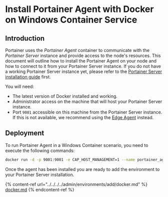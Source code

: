 # Install Portainer Agent with Docker on Windows Container Service

## Introduction

Portainer uses the _Portainer Agent_ container to communicate with the _Portainer Server_ instance and provide access to the node's resources. This document will outline how to install the Portainer Agent on your node and how to connect to it from your Portainer Server instance. If you do not have a working Portainer Server instance yet, please refer to the [Portainer Server installation guide](../../server/docker/wcs.md) first.

You will need:

* The latest version of Docker installed and working.
* Administrator access on the machine that will host your Portainer Server instance.
* Port `9001` accessible on this machine from the Portainer Server instance. If this is not available, we recommend using the [Edge Agent](../edge.md) instead.

## Deployment

To run Portainer Agent in a Windows Container scenario, you need to execute the following commands:

```bash
docker run -d -p 9001:9001 -e CAP_HOST_MANAGEMENT=1 --name portainer_agent --restart=always -v C:\:C:\host -v C:\ProgramData\docker\volumes:C:\ProgramData\docker\volumes -v \\.\pipe\docker_engine:\\.\pipe\docker_engine portainer/agent:2.9.2
```

Once the agent has been installed you are ready to add the environment to your Portainer Server installation.&#x20;

{% content-ref url="../../../../admin/environments/add/docker.md" %}
[docker.md](../../../../admin/environments/add/docker.md)
{% endcontent-ref %}
